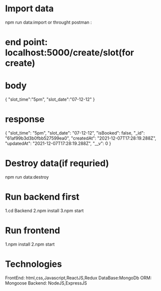 

# Import data
npm run data:import
or
throught postman :
# end point: localhost:5000/create/slot(for create)
# body 
{
    "slot_time":"5pm",
    "slot_date":"07-12-12"
}
# response
{
    "slot_time": "5pm",
    "slot_date": "07-12-12",
    "isBooked": false,
    "_id": "61af99b3d3b0fbb527599ea0",
    "createdAt": "2021-12-07T17:28:19.288Z",
    "updatedAt": "2021-12-07T17:28:19.288Z",
    "__v": 0
}

# Destroy data(if requried)
npm run data:destroy

# Run backend first
1.cd Backend
2.npm install
3.npm start



# Run frontend 
1.npm install
2.npm start


# Technologies
FrontEnd: html,css,Javascript,ReactJS,Redux
DataBase:MongoDb
ORM: Mongoose
Backend: NodeJS,ExpressJS
